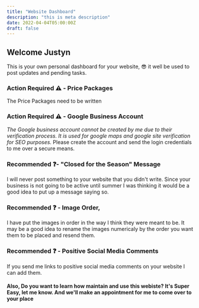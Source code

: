 ```yaml
---
title: "Website Dashboard"
description: "this is meta description"
date: 2022-04-04T05:00:00Z
draft: false
---
```


## Welcome Justyn 

This is your own personal dashboard for your website, 😎 it well be used to post updates and pending tasks.

### Action Required ⚠️ - Price Packages

The Price Packages need to be written

### Action Required ⚠️ - Google Business Account 

_The Google business account cannot be created by me due to their verification process. It is used for google maps and google site verification for SEO purposes._ Please create the account and send the login credentials to me over a secure means.

### Recommended ❓- "Closed for the Season" Message

I will never post something to your website that you didn't write. Since your business is not going to be active until summer I was thinking it would be a good idea to put up a message saying so.

### Recommended ❓ - Image Order, 

I have put the images in order in the way I think they were meant to be. It may be a good idea to rename the images numericaly by the order you want them to be placed and resend them.

### Recommended ❓ - Positive Social Media Comments

If you send me links to positive social media comments on your website I can add them.

#### Also, Do you want to learn how maintain and use this webiste? It's Super Easy, let me know. And we'll make an appointment for me to come over to your place